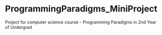# ProgrammingParadigms_MiniProject
Project for computer science course - Programming Paradigms in 2nd Year of Undergrad

